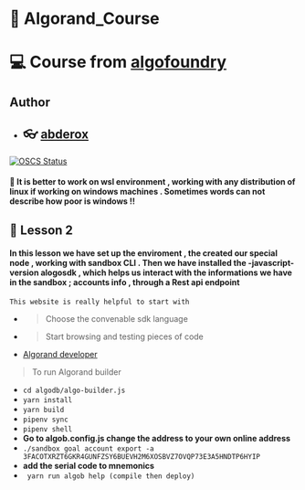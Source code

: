 ﻿# :pushpin: Algorand_Course
# :computer: Course from [algofoundry](https://courses.algofoundry.studio/)

## Author

- ## :eyeglasses: [abderox](https://github.com/abderox/)
[![OSCS Status](https://www.oscs1024.com/platform/badge//abderox/Algorand_Course.git.svg?size=small)](https://www.murphysec.com/dr/R6pPcWf0WWhwAYBZqA)

#### :shit: It is better to work on wsl environment , working with any distribution of linux if working on windows machines . Sometimes words can not describe how poor is windows !! 
## :bookmark_tabs: __Lesson 2__
#### In this lesson we have set up the enviroment , the created our special node , working with sandbox CLI . Then we have installed the -javascript- version  alogosdk , which helps us interact with the informations we have in the sandbox ; accounts info , through a Rest api endpoint 
``` This website is really helpful to start with ```
- > Choose the convenable sdk language 
- > Start browsing and testing pieces of code 
- [Algorand developer](https://developer.algorand.org/docs/sdks/javascript/)

> To run Algorand builder 
- ``` cd algodb/algo-builder.js ``` 
- ``` yarn install  ```
- ``` yarn build ```
- ``` pipenv sync ```
- ``` pipenv shell  ```
- __Go to algob.config.js change the address to your own online address__
- ``` ./sandbox goal account export -a  3FACOTXRZT6GKR4GUNFZSY6BUEVH2M6XOSBVZ7OVQP73E3A5HNDTP6HYIP ```
- __add the serial code to mnemonics__
- ```  yarn run algob help (compile then deploy) ```
